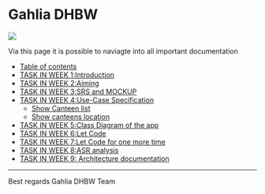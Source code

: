 # Gahlia DHBW

<img src="./img/intro.png">

Via this page it is possible to naviagte into all important documentation

- [Table of contents]()
- [TASK IN WEEK 1:Introduction](#intro)
- [TASK IN WEEK 2:Aiming](#intro)
- [TASK IN WEEK 3:SRS and MOCKUP](#intro)
- [TASK IN WEEK 4:Use-Case Specification]()
    - [Show Canteen list](#Purpose)
    - [Show canteens location](#scope)
- [TASK IN WEEK 5:Class Diagram of the app](#intro)
- [TASK IN WEEK 6:Let Code](#intro)
- [TASK IN WEEK 7:Let Code for one more time](#intro)
- [TASK IN WEEK 8:ASR analysis](#intro)
- [TASK IN WEEK 9: Architecture documentation](#intro)


---
Best regards
Gahlia DHBW Team